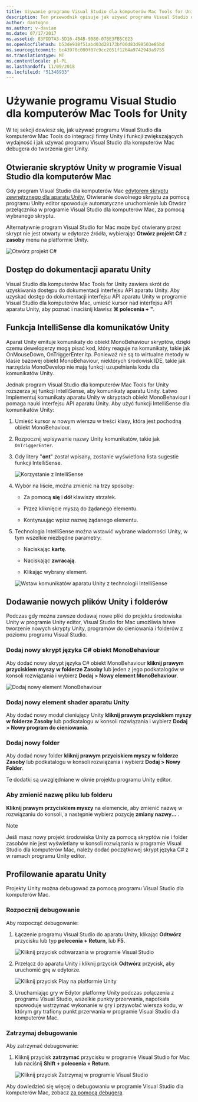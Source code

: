 ```yaml
---
title: Używanie programu Visual Studio dla komputerów Mac Tools for Unity
description: Ten przewodnik opisuje jak używać programu Visual Studio dla komputerów Mac Tools for Unity rozszerzenia
author: dantogno
ms.author: v-davian
ms.date: 07/17/2017
ms.assetid: 83FDD7A3-5D16-4B4B-9080-078E3FB5C623
ms.openlocfilehash: b53de918f51abd03d28173bf00d83d98503e86bd
ms.sourcegitcommit: bc43970c000f07c9cc2051f1264a9742943a9755
ms.translationtype: MT
ms.contentlocale: pl-PL
ms.lasthandoff: 11/09/2018
ms.locfileid: "51348933"
---
```

# <a name="using-visual-studio-for-mac-tools-for-unity"></a>Używanie programu Visual Studio dla komputerów Mac Tools for Unity

W tej sekcji dowiesz się, jak używać programu Visual Studio dla komputerów Mac Tools do integracji firmy Unity i funkcji zwiększających wydajność i jak używać programu Visual Studio dla komputerów Mac debugera do tworzenia gier Unity.

## <a name="opening-unity-scripts-in-visual-studio-for-mac"></a>Otwieranie skryptów Unity w programie Visual Studio dla komputerów Mac

Gdy program Visual Studio dla komputerów Mac [edytorem skryptu zewnętrznego dla aparatu Unity](setup-vsmac-tools-unity.md#configure-unity-for-use-with-visual-studio-for-mac), Otwieranie dowolnego skryptu za pomocą programu Unity editor spowoduje automatyczne uruchomienie lub Otwórz przełącznika w programie Visual Studio dla komputerów Mac, za pomocą wybranego skryptu.

Alternatywnie program Visual Studio for Mac może być otwierany przez skrypt nie jest otwarty w edytorze źródła, wybierając **Otwórz projekt C#** z **zasoby** menu na platformie Unity.

![Otwórz projekt C#](media/using-vsmac-tools-unity-image1.png)

## <a name="unity-documentation-access"></a>Dostęp do dokumentacji aparatu Unity

Visual Studio dla komputerów Mac Tools for Unity zawiera skrót do uzyskiwania dostępu do dokumentacji interfejsu API aparatu Unity. Aby uzyskać dostęp do dokumentacji interfejsu API aparatu Unity w programie Visual Studio dla komputerów Mac, umieść kursor nad interfejsu API aparatu Unity, aby poznać i naciśnij klawisz **⌘ polecenia + "**.

## <a name="intellisense-for-unity-messages"></a>Funkcja IntelliSense dla komunikatów Unity
Aparat Unity emituje komunikaty do obiekt MonoBehaviour skryptów, dzięki czemu deweloperzy mogą pisać kod, który reaguje na komunikaty, takie jak OnMouseDown, OnTriggerEnter itp. Ponieważ nie są to wirtualne metody w klasie bazowej obiekt MonoBehaviour, niektórych środowisk IDE, takie jak narzędzia MonoDevelop nie mają funkcji uzupełniania kodu dla komunikatów Unity.

Jednak program Visual Studio dla komputerów Mac Tools for Unity rozszerza jej funkcji IntelliSense, aby komunikaty aparatu Unity. Łatwo Implementuj komunikaty aparatu Unity w skryptach obiekt MonoBehaviour i pomaga nauki interfejsu API aparatu Unity. Aby użyć funkcji IntelliSense dla komunikatów Unity:

1. Umieść kursor w nowym wierszu w treści klasy, która jest pochodną obiekt MonoBehaviour.

2. Rozpocznij wpisywanie nazwy Unity komunikatów, takie jak `OnTriggerEnter`.

3. Gdy litery "**ont**" został wpisany, zostanie wyświetlona lista sugestie funkcji IntelliSense.

   ![Korzystanie z IntelliSense](media/using-vsmac-tools-unity-image2.png)

4. Wybór na liście, można zmienić na trzy sposoby:

   * Za pomocą **się** i **dół** klawiszy strzałek.

   * Przez kliknięcie myszą do żądanego elementu.

   * Kontynuując wpisz nazwę żądanego elementu.

5. Technologia IntelliSense można wstawić wybrane wiadomości Unity, w tym wszelkie niezbędne parametry:

   * Naciskając **kartę**.

   * Naciskając **zwracają**.

   * Klikając wybrany element.

   ![Wstaw komunikatów aparatu Unity z technologii IntelliSense](media/using-vsmac-tools-unity-image3.png)

## <a name="adding-new-unity-files-and-folders"></a>Dodawanie nowych plików Unity i folderów

Podczas gdy można zawsze dodawaj nowe pliki do projektu środowiska Unity w programie Unity editor, Visual Studio for Mac umożliwia łatwe tworzenie nowych skrypty Unity, programów do cieniowania i folderów z poziomu programu Visual Studio.

### <a name="add-a-new-c-monobehaviour-script"></a>Dodaj nowy skrypt języka C# obiekt MonoBehaviour

Aby dodać nowy skrypt języka C# obiekt MonoBehaviour **kliknij prawym przyciskiem myszy w folderze Zasoby** lub jeden z jego podkatalogów w konsoli rozwiązania i wybierz **Dodaj > Nowy element MonoBehaviour**.

![Dodaj nowy element MonoBehaviour](media/using-vsmac-tools-unity-image4.png)

### <a name="add-a-new-unity-shader"></a>Dodaj nowy element shader aparatu Unity

Aby dodać nowy moduł cieniujący Unity **kliknij prawym przyciskiem myszy w folderze Zasoby** lub podkatalogu w konsoli rozwiązania i wybierz **Dodaj > Nowy program do cieniowania**.

### <a name="add-a-new-folder"></a>Dodaj nowy folder

Aby dodać nowy folder **kliknij prawym przyciskiem myszy w folderze Zasoby** lub podkatalogu w konsoli rozwiązania i wybierz **Dodaj > Nowy Folder**.

Te dodatki są uwzględniane w oknie projektu programu Unity editor.

### <a name="to-rename-a-file-or-folder"></a>Aby zmienić nazwę pliku lub folderu
**Kliknij prawym przyciskiem myszy** na elemencie, aby zmienić nazwę w rozwiązaniu do konsoli, a następnie wybierz pozycję **zmiany nazwy...** .

> [!NOTE]
> Jeśli masz nowy projekt środowiska Unity za pomocą skryptów nie i folder zasobów nie jest wyświetlany w konsoli rozwiązania w programie Visual Studio dla komputerów Mac, należy dodać początkowej skrypt języka C# z w ramach programu Unity editor.

## <a name="unity-debugging"></a>Profilowanie aparatu Unity

Projekty Unity można debugować za pomocą programu Visual Studio dla komputerów Mac.

### <a name="start-debugging"></a>Rozpocznij debugowanie

Aby rozpocząć debugowanie:

1. Łączenie programu Visual Studio do aparatu Unity, klikając **Odtwórz** przycisku lub typ **polecenia + Return**, lub **F5**.

   ![Kliknij przycisk odtwarzania w programie Visual Studio](media/using-vsmac-tools-unity-image5.png)

2. Przełącz do aparatu Unity i kliknij przycisk **Odtwórz** przycisk, aby uruchomić grę w edytorze.

   ![Kliknij przycisk Play na platformie Unity](media/using-vsmac-tools-unity-image6.png)

3. Uruchamiając gry w Edytor platformy Unity podczas połączenia z programu Visual Studio, wszelkie punkty przerwania, napotkała spowoduje wstrzymać wykonanie w gry i przywołać wiersza kodu, w którym gry trafiony punkt przerwania w programie Visual Studio dla komputerów Mac.

### <a name="stop-debugging"></a>Zatrzymaj debugowanie

Aby zatrzymać debugowanie:

1. Kliknij przycisk **zatrzymać** przycisku w programie Visual Studio for Mac lub naciśnij **Shift + polecenia + Return**.

   ![Kliknij przycisk Zatrzymaj w programie Visual Studio](media/using-vsmac-tools-unity-image7.png)

Aby dowiedzieć się więcej o debugowaniu w programie Visual Studio dla komputerów Mac, zobacz [za pomocą debugera](debugging.md).
